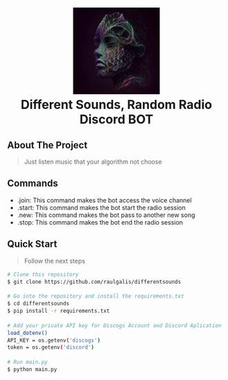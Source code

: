 
<h1 align="center">
  <br>
  <img src="./stuff/img.png" width="200">
  <br>
  Different Sounds, Random Radio Discord BOT
  <br>
</h1>

## About The Project

> Just listen music that your algorithm not choose

## Commands

- .join: This command makes the bot access the voice channel
- .start: This command makes the bot start the radio session
- .new: This command makes the bot pass to another new song
- .stop: This command makes the bot end the radio session

## Quick Start

> Follow the next steps

```bash
# Clone this repository
$ git clone https://github.com/raulgalis/differentsounds

# Go into the repository and install the requirements.txt
$ cd differentsounds
$ pip install -r requirements.txt

# Add your private API key for Discogs Account and Discord Aplication
load_dotenv()
API_KEY = os.getenv('discogs')
token = os.getenv('discord')

# Run main.py
$ python main.py
```